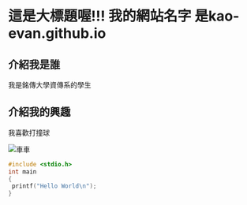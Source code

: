 # 這是大標題喔!!! 我的網站名字 是kao-evan.github.io

## 介紹我是誰
 我是銘傳大學資傳系的學生
 
## 介紹我的興趣 
 我喜歡打撞球
 
![車車](https://d1grca2t3zpuug.cloudfront.net/2021/01/puipuiinfo01.jpg)

```c
#include <stdio.h>
int main
{
 printf("Hello World\n");
}
